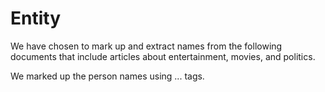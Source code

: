 # Entity

We have chosen to mark up and extract names from the following documents that include articles about entertainment, movies, and politics. 

We marked up the person names using <pname>...</pname> tags.

